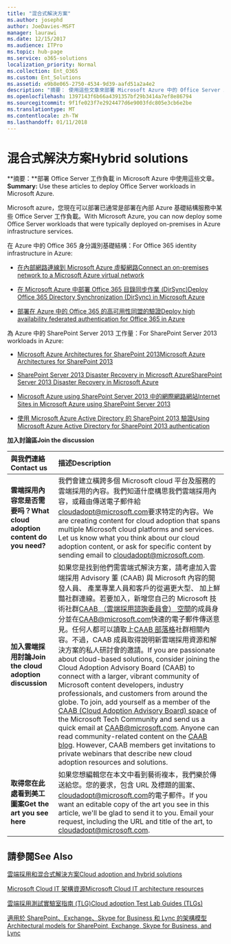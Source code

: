 ```yaml
---
title: "混合式解決方案"
ms.author: josephd
author: JoeDavies-MSFT
manager: laurawi
ms.date: 12/15/2017
ms.audience: ITPro
ms.topic: hub-page
ms.service: o365-solutions
localization_priority: Normal
ms.collection: Ent_O365
ms.custom: Ent_Solutions
ms.assetid: e9b8e065-2750-4534-9d39-aafd51a2a4e2
description: "摘要： 使用這些文章來部署 Microsoft Azure 中的 Office Server 工作負載。"
ms.openlocfilehash: 1397143f6b66a4391357bf29b3414a7ef8e86794
ms.sourcegitcommit: 9f1fe023f7e2924477d6e9003fdc805e3cb6e2be
ms.translationtype: MT
ms.contentlocale: zh-TW
ms.lasthandoff: 01/11/2018
---
```

# <a name="hybrid-solutions"></a><span data-ttu-id="fc0d0-103">混合式解決方案</span><span class="sxs-lookup"><span data-stu-id="fc0d0-103">Hybrid solutions</span></span>

 <span data-ttu-id="fc0d0-104">**摘要：**部署 Office Server 工作負載 in Microsoft Azure 中使用這些文章。</span><span class="sxs-lookup"><span data-stu-id="fc0d0-104">**Summary:** Use these articles to deploy Office Server workloads in Microsoft Azure.</span></span>
  
<span data-ttu-id="fc0d0-105">Microsoft azure，您現在可以部署已通常是部署在內部 Azure 基礎結構服務中某些 Office Server 工作負載。</span><span class="sxs-lookup"><span data-stu-id="fc0d0-105">With Microsoft Azure, you can now deploy some Office Server workloads that were typically deployed on-premises in Azure infrastructure services.</span></span>
  
<span data-ttu-id="fc0d0-106">在 Azure 中的 Office 365 身分識別基礎結構：</span><span class="sxs-lookup"><span data-stu-id="fc0d0-106">For Office 365 identity infrastructure in Azure:</span></span>
  
- [<span data-ttu-id="fc0d0-107">在內部網路連線到 Microsoft Azure 虛擬網路</span><span class="sxs-lookup"><span data-stu-id="fc0d0-107">Connect an on-premises network to a Microsoft Azure virtual network</span></span>](connect-an-on-premises-network-to-a-microsoft-azure-virtual-network.md)
    
- [<span data-ttu-id="fc0d0-108">在 Microsoft Azure 中部署 Office 365 目錄同步作業 (DirSync)</span><span class="sxs-lookup"><span data-stu-id="fc0d0-108">Deploy Office 365 Directory Synchronization (DirSync) in Microsoft Azure</span></span>](deploy-office-365-directory-synchronization-dirsync-in-microsoft-azure.md)
    
- [<span data-ttu-id="fc0d0-109">部署在 Azure 中的 Office 365 的高可用性同盟的驗證</span><span class="sxs-lookup"><span data-stu-id="fc0d0-109">Deploy high availability federated authentication for Office 365 in Azure</span></span>](deploy-high-availability-federated-authentication-for-office-365-in-azure.md)
    
<span data-ttu-id="fc0d0-110">為 Azure 中的 SharePoint Server 2013 工作量：</span><span class="sxs-lookup"><span data-stu-id="fc0d0-110">For SharePoint Server 2013 workloads in Azure:</span></span>
  
- [<span data-ttu-id="fc0d0-111">Microsoft Azure Architectures for SharePoint 2013</span><span class="sxs-lookup"><span data-stu-id="fc0d0-111">Microsoft Azure Architectures for SharePoint 2013</span></span>](microsoft-azure-architectures-for-sharepoint-2013.md)
    
- [<span data-ttu-id="fc0d0-112">SharePoint Server 2013 Disaster Recovery in Microsoft Azure</span><span class="sxs-lookup"><span data-stu-id="fc0d0-112">SharePoint Server 2013 Disaster Recovery in Microsoft Azure</span></span>](sharepoint-server-2013-disaster-recovery-in-microsoft-azure.md)
    
- [<span data-ttu-id="fc0d0-113">Microsoft Azure using SharePoint Server 2013 中的網際網路網站</span><span class="sxs-lookup"><span data-stu-id="fc0d0-113">Internet Sites in Microsoft Azure using SharePoint Server 2013</span></span>](internet-sites-in-microsoft-azure-using-sharepoint-server-2013.md)
    
- [<span data-ttu-id="fc0d0-114">使用 Microsoft Azure Active Directory 的 SharePoint 2013 驗證</span><span class="sxs-lookup"><span data-stu-id="fc0d0-114">Using Microsoft Azure Active Directory for SharePoint 2013 authentication</span></span>](using-microsoft-azure-active-directory-for-sharepoint-2013-authentication.md)
    
<span data-ttu-id="fc0d0-115">**加入討論區**</span><span class="sxs-lookup"><span data-stu-id="fc0d0-115">**Join the discussion**</span></span>

|<span data-ttu-id="fc0d0-116">**與我們連絡**</span><span class="sxs-lookup"><span data-stu-id="fc0d0-116">**Contact us**</span></span>|<span data-ttu-id="fc0d0-117">**描述**</span><span class="sxs-lookup"><span data-stu-id="fc0d0-117">**Description**</span></span>|
|:-----|:-----|
|<span data-ttu-id="fc0d0-118">**雲端採用內容您是否需要吗？**</span><span class="sxs-lookup"><span data-stu-id="fc0d0-118">**What cloud adoption content do you need?**</span></span> <br/> |<span data-ttu-id="fc0d0-p101">我們會建立橫跨多個 Microsoft cloud 平台及服務的雲端採用的內容。我們知道什麼構思我們雲端採用內容，或藉由傳送電子郵件給[cloudadopt@microsoft.com](mailto:cloudadopt@microsoft.com?Subject=[Cloud%20Adoption%20Content%20Feedback]:%20)要求特定的內容。</span><span class="sxs-lookup"><span data-stu-id="fc0d0-p101">We are creating content for cloud adoption that spans multiple Microsoft cloud platforms and services. Let us know what you think about our cloud adoption content, or ask for specific content by sending email to [cloudadopt@microsoft.com](mailto:cloudadopt@microsoft.com?Subject=[Cloud%20Adoption%20Content%20Feedback]:%20).  </span></span><br/> |
|<span data-ttu-id="fc0d0-121">**加入雲端採用討論**</span><span class="sxs-lookup"><span data-stu-id="fc0d0-121">**Join the cloud adoption discussion**</span></span> <br/> |<span data-ttu-id="fc0d0-p102">如果您是找到他們需雲端式解決方案，請考慮加入雲端採用 Advisory 董 (CAAB) 與 Microsoft 內容的開發人員、 產業專業人員和客戶的從遍更大型、 加上鮮豔社群連線。若要加入，新增您自己的 Microsoft 技術社群[CAAB （雲端採用諮詢委員會） 空間](https://aka.ms/caab)的成員身分並在[CAAB@microsoft.com](mailto:caab@microsoft.com?Subject=I%20just%20joined%20the%20Cloud%20Adoption%20Advisory%20Board!)快速的電子郵件傳送意見。任何人都可以讀取上[CAAB 部落格](https://blogs.technet.com/b/solutions_advisory_board/)社群相關內容。不過，CAAB 成員取得說明新雲端採用資源和解決方案的私人研討會的邀請。</span><span class="sxs-lookup"><span data-stu-id="fc0d0-p102">If you are passionate about cloud-based solutions, consider joining the Cloud Adoption Advisory Board (CAAB) to connect with a larger, vibrant community of Microsoft content developers, industry professionals, and customers from around the globe. To join, add yourself as a member of the [CAAB (Cloud Adoption Advisory Board) space](https://aka.ms/caab) of the Microsoft Tech Community and send us a quick email at [CAAB@microsoft.com](mailto:caab@microsoft.com?Subject=I%20just%20joined%20the%20Cloud%20Adoption%20Advisory%20Board!). Anyone can read community-related content on the [CAAB blog](https://blogs.technet.com/b/solutions_advisory_board/). However, CAAB members get invitations to private webinars that describe new cloud adoption resources and solutions.  </span></span><br/> |
|<span data-ttu-id="fc0d0-125">**取得您在此處看到美工圖案**</span><span class="sxs-lookup"><span data-stu-id="fc0d0-125">**Get the art you see here**</span></span> <br/> |<span data-ttu-id="fc0d0-p103">如果您想編輯您在本文中看到藝術複本，我們樂於傳送給您。您的要求，包含 URL 及標題的圖案、 [cloudadopt@microsoft.com](mailto:cloudadopt@microsoft.com?subject=[Art%20Request]:%20)的電子郵件。</span><span class="sxs-lookup"><span data-stu-id="fc0d0-p103">If you want an editable copy of the art you see in this article, we'll be glad to send it to you. Email your request, including the URL and title of the art, to [cloudadopt@microsoft.com](mailto:cloudadopt@microsoft.com?subject=[Art%20Request]:%20).  </span></span><br/> |
   
## <a name="see-also"></a><span data-ttu-id="fc0d0-128">請參閱</span><span class="sxs-lookup"><span data-stu-id="fc0d0-128">See Also</span></span>

[<span data-ttu-id="fc0d0-129">雲端採用和混合式解決方案</span><span class="sxs-lookup"><span data-stu-id="fc0d0-129">Cloud adoption and hybrid solutions</span></span>](cloud-adoption-and-hybrid-solutions.md)
  
[<span data-ttu-id="fc0d0-130">Microsoft Cloud IT 架構資源</span><span class="sxs-lookup"><span data-stu-id="fc0d0-130">Microsoft Cloud IT architecture resources</span></span>](microsoft-cloud-it-architecture-resources.md)
  
[<span data-ttu-id="fc0d0-131">雲端採用測試實驗室指南 (TLG)</span><span class="sxs-lookup"><span data-stu-id="fc0d0-131">Cloud adoption Test Lab Guides (TLGs)</span></span>](cloud-adoption-test-lab-guides-tlgs.md)
  
[<span data-ttu-id="fc0d0-132">適用於 SharePoint、Exchange、Skype for Business 和 Lync 的架構模型</span><span class="sxs-lookup"><span data-stu-id="fc0d0-132">Architectural models for SharePoint, Exchange, Skype for Business, and Lync</span></span>](architectural-models-for-sharepoint-exchange-skype-for-business-and-lync.md)


